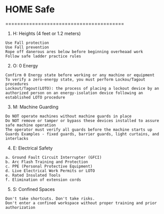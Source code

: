 # HOME Safe
========================================
1. H: Heights (4 feet or 1.2 meters)
```
Use Fall protection
Use Fall prevention
Rope off danerous ares below before beginning overheaad work
Follow safe ladder practice rules
```
2. O: 0 Energy
```
Confirm 0 Energy state before working or any machine or equipment
To verify a zero-energy state, you must perform Lockou/Tagout procedures
Lockout/Tagout(LOTO): the process of placing a lockout device by an authorized person on an energy-isolation device following an established LOTO procedure
```
3. M: Machine Guarding
```
Do NOT operate machines without machine guards in place
Do NOT remove or tamper or bypass these devices installed to assure safe machine operation
The operator must verify all guards before the machine starts up
Guards Examples - fixed guards, barrier guards, light curtains, and interlacks
```
4. E: Electrical Safety
```
a. Ground Fault Circuit Interrupter (GFCI)
b. Arc Flash Training and Protection
c. PPE (Personal Protective Equipment)
d. Live Electrical Work Permits or LOTO
e. Rated Insulated Tools
f. Elimination of extension cords
```
5. S: Confined Spaces
```
Don't take shortcuts. Don't take risks.
Don't enter a confined workspace without proper training and prior authorization
```